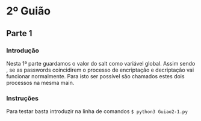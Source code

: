 # 2º Guião
## Parte 1

### Introdução
Nesta 1ª parte guardamos o valor do salt como variável global. 
Assim sendo , se as passwords coincidirem o processo de encriptação e decriptação vai funcionar normalmente. Para isto ser possível são chamados estes dois processos na mesma main.

### Instruções
Para testar basta introduzir na linha de comandos `$ python3 Guiao2-1.py`
